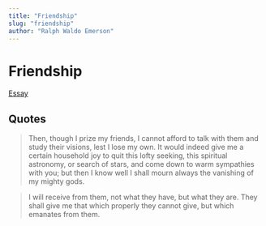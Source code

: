 ```yaml
---
title: "Friendship"
slug: "friendship"
author: "Ralph Waldo Emerson"
---
```


# Friendship

[Essay](https://emersoncentral.com/texts/essays-first-series/friendship/)

## Quotes

> Then, though I prize my friends, I cannot afford to talk with them and study their visions, lest I lose my own. It would indeed give me a certain household joy to quit this lofty seeking, this spiritual astronomy, or search of stars, and come down to warm sympathies with you; but then I know well I shall mourn always the vanishing of my mighty gods.

> I will receive from them, not what they have, but what they are. They shall give me that which properly they cannot give, but which emanates from them.
